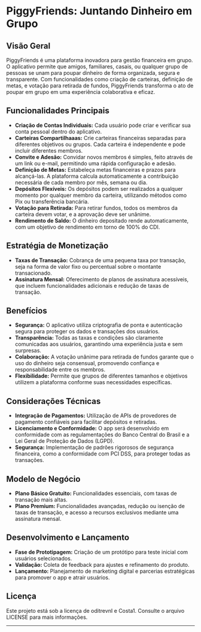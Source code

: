 # **PiggyFriends: Juntando Dinheiro em Grupo**

## **Visão Geral**
PiggyFriends é uma plataforma inovadora para gestão financeira em grupo. O aplicativo permite que amigos, familiares, casais, ou qualquer grupo de pessoas se unam para poupar dinheiro de forma organizada, segura e transparente. Com funcionalidades como criação de carteiras, definição de metas, e votação para retirada de fundos, PiggyFriends transforma o ato de poupar em grupo em uma experiência colaborativa e eficaz.

## **Funcionalidades Principais**
- **Criação de Contas Individuais:** Cada usuário pode criar e verificar sua conta pessoal dentro do aplicativo.
- **Carteiras Compartilhaaas:** Crie carteiras financeiras separadas para diferentes objetivos ou grupos. Cada carteira é independente e pode incluir diferentes membros.
- **Convite e Adesão:** Convidar novos membros é simples, feito através de um link ou e-mail, permitindo uma rápida configuração e adesão.
- **Definição de Metas:** Estabeleça metas financeiras e prazos para alcançá-las. A plataforma calcula automaticamente a contribuição necessária de cada membro por mês, semana ou dia.
- **Depósitos Flexíveis:** Os depósitos podem ser realizados a qualquer momento por qualquer membro da carteira, utilizando métodos como Pix ou transferência bancária.
- **Votação para Retirada:** Para retirar fundos, todos os membros da carteira devem votar, e a aprovação deve ser unânime.
- **Rendimento de Saldo:** O dinheiro depositado rende automaticamente, com um objetivo de rendimento em torno de 100% do CDI.

## **Estratégia de Monetização**
- **Taxas de Transação:** Cobrança de uma pequena taxa por transação, seja na forma de valor fixo ou percentual sobre o montante transacionado.
- **Assinatura Mensal:** Oferecimento de planos de assinatura acessíveis, que incluem funcionalidades adicionais e redução de taxas de transação.

## **Benefícios**
- **Segurança:** O aplicativo utiliza criptografia de ponta e autenticação segura para proteger os dados e transações dos usuários.
- **Transparência:** Todas as taxas e condições são claramente comunicadas aos usuários, garantindo uma experiência justa e sem surpresas.
- **Colaboração:** A votação unânime para retirada de fundos garante que o uso do dinheiro seja consensual, promovendo confiança e responsabilidade entre os membros.
- **Flexibilidade:** Permite que grupos de diferentes tamanhos e objetivos utilizem a plataforma conforme suas necessidades específicas.

## **Considerações Técnicas**
- **Integração de Pagamentos:** Utilização de APIs de provedores de pagamento confiáveis para facilitar depósitos e retiradas.
- **Licenciamento e Conformidade:** O app será desenvolvido em conformidade com as regulamentações do Banco Central do Brasil e a Lei Geral de Proteção de Dados (LGPD).
- **Segurança:** Implementação de padrões rigorosos de segurança financeira, como a conformidade com PCI DSS, para proteger todas as transações.

## **Modelo de Negócio**
- **Plano Básico Gratuito:** Funcionalidades essenciais, com taxas de transação mais altas.
- **Plano Premium:** Funcionalidades avançadas, redução ou isenção de taxas de transação, e acesso a recursos exclusivos mediante uma assinatura mensal.

## **Desenvolvimento e Lançamento**
- **Fase de Prototipagem:** Criação de um protótipo para teste inicial com usuários selecionados.
- **Validação:** Coleta de feedback para ajustes e refinamento do produto.
- **Lançamento:** Planejamento de marketing digital e parcerias estratégicas para promover o app e atrair usuários.

## **Licença**
Este projeto está sob a licença de oditrevnI e Costa1. Consulte o arquivo LICENSE para mais informações.

---
